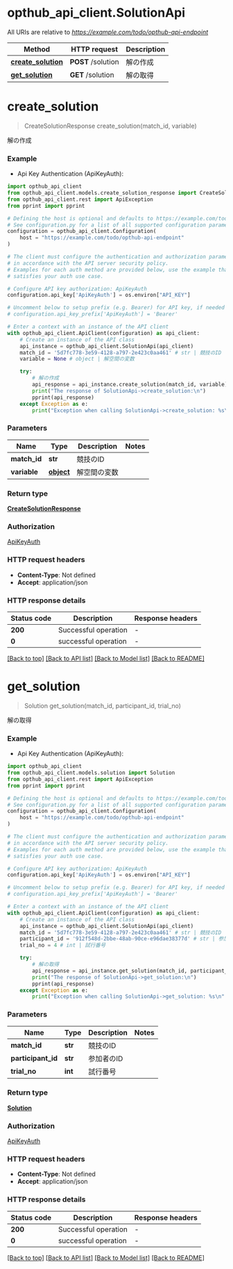 # opthub_api_client.SolutionApi

All URIs are relative to *https://example.com/todo/opthub-api-endpoint*

Method | HTTP request | Description
------------- | ------------- | -------------
[**create_solution**](SolutionApi.md#create_solution) | **POST** /solution | 解の作成
[**get_solution**](SolutionApi.md#get_solution) | **GET** /solution | 解の取得


# **create_solution**
> CreateSolutionResponse create_solution(match_id, variable)

解の作成

### Example

* Api Key Authentication (ApiKeyAuth):

```python
import opthub_api_client
from opthub_api_client.models.create_solution_response import CreateSolutionResponse
from opthub_api_client.rest import ApiException
from pprint import pprint

# Defining the host is optional and defaults to https://example.com/todo/opthub-api-endpoint
# See configuration.py for a list of all supported configuration parameters.
configuration = opthub_api_client.Configuration(
    host = "https://example.com/todo/opthub-api-endpoint"
)

# The client must configure the authentication and authorization parameters
# in accordance with the API server security policy.
# Examples for each auth method are provided below, use the example that
# satisfies your auth use case.

# Configure API key authorization: ApiKeyAuth
configuration.api_key['ApiKeyAuth'] = os.environ["API_KEY"]

# Uncomment below to setup prefix (e.g. Bearer) for API key, if needed
# configuration.api_key_prefix['ApiKeyAuth'] = 'Bearer'

# Enter a context with an instance of the API client
with opthub_api_client.ApiClient(configuration) as api_client:
    # Create an instance of the API class
    api_instance = opthub_api_client.SolutionApi(api_client)
    match_id = '5d7fc778-3e59-4128-a797-2e423c0aa461' # str | 競技のID
    variable = None # object | 解空間の変数

    try:
        # 解の作成
        api_response = api_instance.create_solution(match_id, variable)
        print("The response of SolutionApi->create_solution:\n")
        pprint(api_response)
    except Exception as e:
        print("Exception when calling SolutionApi->create_solution: %s\n" % e)
```



### Parameters


Name | Type | Description  | Notes
------------- | ------------- | ------------- | -------------
 **match_id** | **str**| 競技のID | 
 **variable** | [**object**](.md)| 解空間の変数 | 

### Return type

[**CreateSolutionResponse**](CreateSolutionResponse.md)

### Authorization

[ApiKeyAuth](../README.md#ApiKeyAuth)

### HTTP request headers

 - **Content-Type**: Not defined
 - **Accept**: application/json

### HTTP response details

| Status code | Description | Response headers |
|-------------|-------------|------------------|
**200** | Successful operation |  -  |
**0** | successful operation |  -  |

[[Back to top]](#) [[Back to API list]](../README.md#documentation-for-api-endpoints) [[Back to Model list]](../README.md#documentation-for-models) [[Back to README]](../README.md)

# **get_solution**
> Solution get_solution(match_id, participant_id, trial_no)

解の取得

### Example

* Api Key Authentication (ApiKeyAuth):

```python
import opthub_api_client
from opthub_api_client.models.solution import Solution
from opthub_api_client.rest import ApiException
from pprint import pprint

# Defining the host is optional and defaults to https://example.com/todo/opthub-api-endpoint
# See configuration.py for a list of all supported configuration parameters.
configuration = opthub_api_client.Configuration(
    host = "https://example.com/todo/opthub-api-endpoint"
)

# The client must configure the authentication and authorization parameters
# in accordance with the API server security policy.
# Examples for each auth method are provided below, use the example that
# satisfies your auth use case.

# Configure API key authorization: ApiKeyAuth
configuration.api_key['ApiKeyAuth'] = os.environ["API_KEY"]

# Uncomment below to setup prefix (e.g. Bearer) for API key, if needed
# configuration.api_key_prefix['ApiKeyAuth'] = 'Bearer'

# Enter a context with an instance of the API client
with opthub_api_client.ApiClient(configuration) as api_client:
    # Create an instance of the API class
    api_instance = opthub_api_client.SolutionApi(api_client)
    match_id = '5d7fc778-3e59-4128-a797-2e423c0aa461' # str | 競技のID
    participant_id = '912f548d-2bbe-48ab-90ce-e96dae38377d' # str | 参加者のID
    trial_no = 4 # int | 試行番号

    try:
        # 解の取得
        api_response = api_instance.get_solution(match_id, participant_id, trial_no)
        print("The response of SolutionApi->get_solution:\n")
        pprint(api_response)
    except Exception as e:
        print("Exception when calling SolutionApi->get_solution: %s\n" % e)
```



### Parameters


Name | Type | Description  | Notes
------------- | ------------- | ------------- | -------------
 **match_id** | **str**| 競技のID | 
 **participant_id** | **str**| 参加者のID | 
 **trial_no** | **int**| 試行番号 | 

### Return type

[**Solution**](Solution.md)

### Authorization

[ApiKeyAuth](../README.md#ApiKeyAuth)

### HTTP request headers

 - **Content-Type**: Not defined
 - **Accept**: application/json

### HTTP response details

| Status code | Description | Response headers |
|-------------|-------------|------------------|
**200** | Successful operation |  -  |
**0** | successful operation |  -  |

[[Back to top]](#) [[Back to API list]](../README.md#documentation-for-api-endpoints) [[Back to Model list]](../README.md#documentation-for-models) [[Back to README]](../README.md)

